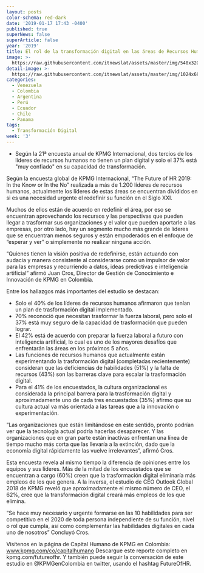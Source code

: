 ```yaml
---
layout: posts
color-schema: red-dark
date: '2019-01-17 17:43 -0400'
published: true
superNews: false
superArticle: false
year: '2019'
title: El rol de la transformación digital en las áreas de Recursos Humanos
image: >-
  https://raw.githubusercontent.com/itnewslat/assets/master/img/540x320/Recursos-Humanos-p.jpg
detail-image: >-
  https://raw.githubusercontent.com/itnewslat/assets/master/img/1024x680/Recursos-Humanos-g.jpg
categories:
  - Venezuela
  - Colombia
  - Argentina
  - Perú
  - Ecuador
  - Chile
  - Panama
tags:
  - Transformación Digital
week: '3'
---
```

- Según la 21ª encuesta anual de KPMG Internacional, dos tercios de los líderes de recursos humanos no tienen un plan digital y solo el 37% está "muy confiado" en su capacidad de transformación.

Según la encuesta global de KPMG Internacional, “The Future of HR 2019: In the Know or In the No”  realizada a más de 1.200 líderes de recursos humanos, actualmente los líderes de estas áreas se encuentran divididos en si es una necesidad urgente el redefinir su función en el Siglo XXI.

Muchos de ellos están de acuerdo en redefinir el área, por eso se encuentran aprovechando los recursos y las perspectivas que pueden llegar a trasformar sus organizaciones y el valor que pueden aportarle a las empresas, por otro lado, hay un segmento mucho más grande de líderes que se encuentran menos seguros y están empoderados en el enfoque de “esperar y ver” o simplemente no realizar ninguna acción.

“Quienes tienen la visión positiva de redefinirse, están actuando con audacia y manera consistente al considerarse como un impulsor de valor para las empresas y recurriendo a datos, ideas predictivas e inteligencia artificial” afirmó Juan Cros, Director de Gestión de Conocimiento e Innovación de KPMG en Colombia. 

Entre los hallazgos más importantes del estudio se destacan: 

- Solo el 40% de los líderes de recursos humanos afirmaron que tenían un plan de trasformación digital implementado.
- 70% reconoció que necesitan trasformar la fuerza laboral, pero solo el 37% está muy seguro de la capacidad de trasformación que pueden lograr. 
- El 42% está de acuerdo con preparar la fuerza laboral a futuro con inteligencia artificial, lo cual es uno de los mayores desafíos que enfrentarán las áreas en los próximos 5 años.
- Las funciones de recursos humanos que actualmente están experimentando la trasformación digital (completadas recientemente) consideran que las deficiencias de habilidades (51%) y la falta de recursos (43%) son las barreras clave para escalar la trasformación digital.
- Para el 41% de los encuestados, la cultura organizacional es considerada la principal barrera para la trasformación digital y aproximadamente uno de cada tres encuestados (35%) afirmo que su cultura actual va más orientada a las tareas que a la innovación o experimentación.

“Las organizaciones que están limitándose en este sentido, pronto podrían ver que la tecnología actual podría hacerlas desaparecer. Y las organizaciones que en gran parte están inactivas enfrentan una línea de tiempo mucho más corta que las llevaría a la extinción, dado que la economía digital rápidamente las vuelve irrelevantes”, afirmó Cros.

Esta encuesta revela al mismo tiempo la diferencia de opiniones entre los equipos y sus líderes. Más de la mitad de los encuestados que se encuentran a cargo (60%) creen que la trasformación digital eliminaría más empleos de los que genera. A la inversa, el estudio de CEO Outlook Global 2018 de KPMG reveló que aproximadamente el mismo número de CEO, el 62%, cree que la transformación digital creará más empleos de los que elimina.

“Se hace muy necesario y urgente formarse en las 10 habilidades para ser competitivo en el 2020 de toda persona independiente de su función, nivel o rol que cumpla, así como complementar las habilidades digitales en cada uno de nosotros” Concluyó Cros.

Visítenos en la página de Capital Humano de KPMG en Colombia: www.kpmg.com/co/capitalhumano 
Descargue este reporte completo en kpmg.com/futureofhr. Y también puede seguir la conversación de este estudio en @KPMGenColombia en twitter, usando el hashtag FutureOfHR.